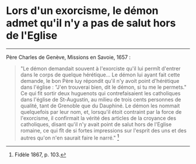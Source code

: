 # Lors d'un exorcisme, le démon admet qu'il n'y a pas de salut hors de l'Eglise

***

Père Charles de Genève, Missions en Savoie, 1657 :

> "Le démon demandait souvent à l'exorciste qu'il lui permît d'entrer dans le corps de quelque hérétique... Le démon lui ayant fait cette demande, le bon Père luy répondit qu'il n'y avoit point d'hérétique dans l'église : "J'en trouverai bien, dit le démon, si tu me le permets." Ce qui fit sortir deux huguenots qui contrefaisaient les catholiques dans l'église de St-Augustin, au milieu de trois cents personnes de qualité, tant de Grenoble que du Dauphiné. Le démon les nommait quelquefois par leur nom, et, lorsqu'il étoit contraint par la force de l'exorcisme, il confirmait la vérité des articles de la croyance des catholiques, disant qu'il n'y avait point de salut hors de l'Eglise romaine, ce qui fît de si fortes impressions sur l'esprit des uns et des autres qu'on n'en saurait faire le narré." [^1]

[^1]: Fidèle 1867, p. 103.
